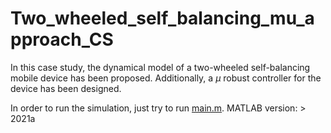 # Two_wheeled_self_balancing_mu_approach_CS
In this case study, the dynamical model of a two-wheeled self-balancing mobile device has been proposed. Additionally, a $\mu$ robust controller for the device has been designed.

In order to run the simulation, just try to run [main.m](main.m).
MATLAB version: > 2021a
